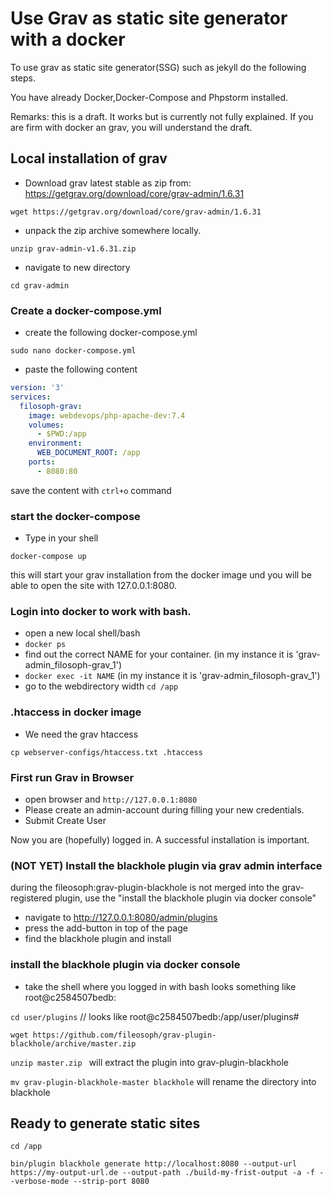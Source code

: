 # Use Grav as static site generator with a docker

To use grav as static site generator(SSG) such as jekyll do the following steps.

You have already Docker,Docker-Compose and Phpstorm installed.

Remarks: this is a draft. It works but is currently not fully explained. If you are firm with docker an grav, you will understand the draft.


## Local installation of grav

* Download grav latest stable as zip from: https://getgrav.org/download/core/grav-admin/1.6.31

`wget https://getgrav.org/download/core/grav-admin/1.6.31`

* unpack the zip archive somewhere locally.

`unzip grav-admin-v1.6.31.zip`

* navigate to new directory

`cd grav-admin`

### Create a docker-compose.yml 

* create the following docker-compose.yml

`sudo nano docker-compose.yml`

* paste the following content

```yaml
version: '3'
services:
  filosoph-grav:
    image: webdevops/php-apache-dev:7.4
    volumes:
      - $PWD:/app
    environment:
      WEB_DOCUMENT_ROOT: /app
    ports:
      - 8080:80
```

save the content with `ctrl+o` command

### start the docker-compose

* Type in your shell

`docker-compose up`

this will start your grav installation from the docker image und you will be able to open the site with 127.0.0.1:8080.

### Login into docker to work with bash.

* open a new local shell/bash 
* `docker ps`
* find out the correct NAME for your container. (in my instance it is 'grav-admin_filosoph-grav_1')
* `docker exec -it NAME` (in my instance it is 'grav-admin_filosoph-grav_1')
* go to the webdirectory width `cd /app`


### .htaccess in docker image

* We need the grav htaccess

`cp webserver-configs/htaccess.txt .htaccess`


### First run Grav in Browser

* open browser and `http://127.0.0.1:8080`
* Please create an admin-account during filling your new credentials. 
* Submit Create User

Now you are (hopefully) logged in. A successful installation is important.


### (NOT YET) Install the blackhole plugin via grav admin interface

during the fileosoph:grav-plugin-blackhole is not merged into the grav-registered plugin, use the "install the blackhole plugin via docker console"

* navigate to http://127.0.0.1:8080/admin/plugins
* press the add-button in top of the page
* find the blackhole plugin and install

### install the blackhole plugin via docker console

* take the shell where you logged in with bash looks something like root@c2584507bedb:

`cd user/plugins` // looks like root@c2584507bedb:/app/user/plugins#

`wget https://github.com/fileosoph/grav-plugin-blackhole/archive/master.zip`

`unzip master.zip ` will extract the plugin into grav-plugin-blackhole

`mv grav-plugin-blackhole-master blackhole` will rename the directory into blackhole


## Ready to generate static sites

`cd /app`

`bin/plugin blackhole generate http://localhost:8080 --output-url https://my-output-url.de --output-path ./build-my-frist-output -a -f --verbose-mode --strip-port 8080`


